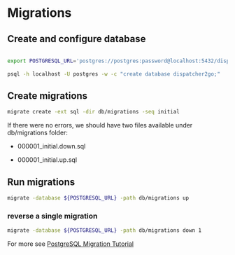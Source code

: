 # Migrations
## Create and configure database
```bash

export POSTGRESQL_URL='postgres://postgres:password@localhost:5432/dispatcher2go?sslmode=disable'
    
psql -h localhost -U postgres -w -c "create database dispatcher2go;"
```
## Create migrations

```bash
migrate create -ext sql -dir db/migrations -seq initial
```

If there were no errors, we should have two files available under db/migrations folder:

- 000001_initial.down.sql

- 000001_initial.up.sql

## Run migrations
```bash 
migrate -database ${POSTGRESQL_URL} -path db/migrations up
```
### reverse a single migration
```bash 
migrate -database ${POSTGRESQL_URL} -path db/migrations down 1
```


For more see [PostgreSQL Migration Tutorial](https://github.com/golang-migrate/migrate/blob/master/database/postgres/TUTORIAL.md)
